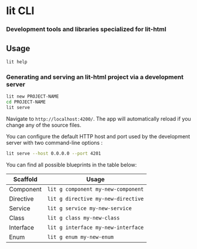 # lit CLI
### Development tools and libraries specialized for lit-html

## Usage

```bash
lit help
```

### Generating and serving an lit-html project via a development server

```bash
lit new PROJECT-NAME
cd PROJECT-NAME
lit serve
```

Navigate to `http://localhost:4200/`. The app will automatically reload if you change any of the source files.

You can configure the default HTTP host and port used by the development server with two command-line options :

```bash
lit serve --host 0.0.0.0 --port 4201
```

You can find all possible blueprints in the table below:

| Scaffold                                               | Usage                             |
| ------------------------------------------------------ | --------------------------------- |
| Component    | `lit g component my-new-component` |
| Directive    | `lit g directive my-new-directive` |
| Service      | `lit g service my-new-service`     |
| Class        | `lit g class my-new-class`         |
| Interface    | `lit g interface my-new-interface` |
| Enum         | `lit g enum my-new-enum`           |
